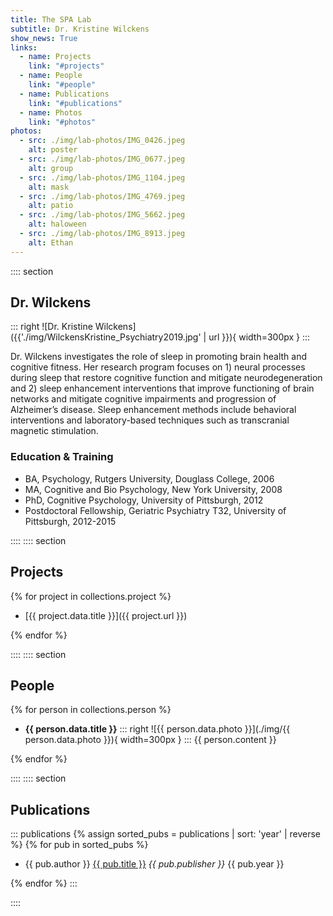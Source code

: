 ```yaml
---
title: The SPA Lab
subtitle: Dr. Kristine Wilckens
show_news: True
links:
  - name: Projects
    link: "#projects"
  - name: People
    link: "#people"
  - name: Publications
    link: "#publications"
  - name: Photos
    link: "#photos"
photos:
  - src: ./img/lab-photos/IMG_0426.jpeg
    alt: poster
  - src: ./img/lab-photos/IMG_0677.jpeg
    alt: group
  - src: ./img/lab-photos/IMG_1104.jpeg
    alt: mask
  - src: ./img/lab-photos/IMG_4769.jpeg
    alt: patio
  - src: ./img/lab-photos/IMG_5662.jpeg
    alt: haloween
  - src: ./img/lab-photos/IMG_8913.jpeg
    alt: Ethan
---
```


:::: section
## Dr. Wilckens

::: right
![Dr. Kristine Wilckens]({{'./img/WilckensKristine_Psychiatry2019.jpg' | url }}){ width=300px }
:::

Dr. Wilckens investigates the role of sleep in promoting brain health
and cognitive fitness. Her research program focuses on 1) neural
processes during sleep that restore cognitive function and mitigate
neurodegeneration and 2) sleep enhancement interventions that improve
functioning of brain networks and mitigate cognitive impairments and
progression of Alzheimer’s disease. Sleep enhancement methods include
behavioral interventions and laboratory-based techniques such as
transcranial magnetic stimulation.

### Education & Training

- BA, Psychology, Rutgers University, Douglass College, 2006
- MA, Cognitive and Bio Psychology, New York University, 2008
- PhD, Cognitive Psychology, University of Pittsburgh, 2012
- Postdoctoral Fellowship, Geriatric Psychiatry T32, University of Pittsburgh, 2012-2015

::::
:::: section
## Projects

<!-- TODO: a couple of additional studies -->
{% for project in collections.project %}

- [{{ project.data.title }}]({{ project.url }})

{% endfor %}

::::
:::: section
## People

{% for person in collections.person %}

<!-- TODO: set width and style for all people -->
-   **{{ person.data.title }}**
    ::: right
    ![{{ person.data.photo }}](./img/{{ person.data.photo }}){ width=300px }
    :::
    {{ person.content }}

    <div style="clear:both;"></div>

{% endfor %}

::::
:::: section
## Publications

::: publications
{% assign sorted_pubs = publications | sort: 'year' | reverse %}
{% for pub in sorted_pubs %}

- {{ pub.author }} <u>{{ pub.title }}</u> *{{ pub.publisher }}* {{ pub.year }}

{% endfor %}
:::

::::
